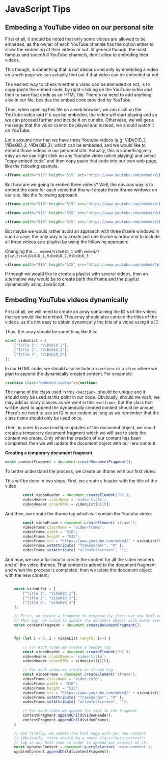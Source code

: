 # JavaScript Tips

## Embeding a YouTube video on our personal site

First of all, it should be noted that only some videos are allowed to be embeded, as the owner of each YouTube channle has the option either to allow the embeding of their videos or not. In general though, the most famous and succefull YouTube channels, don't allow to embeding their videos.

This though, is something that is not obvious and only by emebding a video on a web page we can actually find out if that video can be embeded or not. 

The easiest way to check whether a video can be ebmeded or not, is to copy-paste the embed code, by right-clicking on the YouTube video and then to save that code as an HTML file. There's no need to add anything else in our file, besides the embed code provided by YouTube. 

Then, when opening this file on a web browser, we can click on the YouTube video and if it can be embeded, the video will start playing and so we can proceed further and incude it on our site. Otherwise, we will get a message that the video cannot be played and instead, we should watch it on YouTube.

Let's assume now that we have three Youtube videos (e.g. ViDeOiD_1, ViDeOiD_2, ViDeOiD_3), which can be embeded,  and we would like to embed those videos in our personal site. Actually, this is something very easy as we can right click on any Youtube video (while playing) and select "copy embed code" and then copy paste that code into our own web page, like the following example.

```html
<iframe width="916" height="515" src="https://www.youtube.com/embed/ViDeOiD_1" title="YouTube video player" frameborder="0" allow="accelerometer; autoplay; clipboard-write; encrypted-media; gyroscope; picture-in-picture" allowfullscreen></iframe>
```

But how are we going to embed three videos? Well, the obvious way is to embed the code for each video but this will create three iframe winfows on our site, like the following approach.

```html
<iframe width="916" height="515" src="https://www.youtube.com/embed/ViDeOiD_1" title="YouTube video player" frameborder="0" allow="accelerometer; autoplay; clipboard-write; encrypted-media; gyroscope; picture-in-picture" allowfullscreen></iframe>

<iframe width="916" height="515" src="https://www.youtube.com/embed/ViDeOiD_2" title="YouTube video player" frameborder="0" allow="accelerometer; autoplay; clipboard-write; encrypted-media; gyroscope; picture-in-picture" allowfullscreen></iframe>

<iframe width="916" height="515" src="https://www.youtube.com/embed/ViDeOiD_3" title="YouTube video player" frameborder="0" allow="accelerometer; autoplay; clipboard-write; encrypted-media; gyroscope; picture-in-picture" allowfullscreen></iframe>

```

But maybe we would rather avoid  an approach with three iframe windows.In such a case, the only way is to create just one iframe window and to include all three videos as a playlist by using the following approach:

Changing the `...embed/ViDeOiD_1` with `embed/?playlist=ViDeOiD_1,ViDeOiD_2,ViDeOiD_3`

```html
<iframe width="916" height="515" src="https://www.youtube.com/embed/?playlist=ViDeOiD_1,ViDeOiD_2,ViDeOiD_3" title="YouTube video player" frameborder="0" allow="accelerometer; autoplay; clipboard-write; encrypted-media; gyroscope; picture-in-picture" allowfullscreen></iframe>
```
If though we would like to create a playlist with several videos, then an alternative way would be to create both the iframe and the playlist dynamically using JavaScript.


## Embeding YouTube videos dynamically

First of all, we will need to create an array containing the ID's of the videos that we would like to embed. This array should also contain the titles of the videos, as it's not easy to obtain dynamically the title of a video using it's ID. 

Thus, the array should be something like this:

```javascript
const videoList = [
	["Title 1", "ViDeOiD_1"],
	["Title 2", "ViDeOiD_2"],
	["Title 3", "ViDeOiD_3"]
];
```
In our HTML code, we should also include a `<section>` or a `<div>` where we plan to append the dynamically created content. For ecxample:

```HTML
<section class="embeded-videos"></section>
```
The name of the class used in this `<section>`, should be unique and it should only be used at this point in our code. Obviously, should we wish, we may add as many classes as we want in this `<section>`, but the class that will be used to append the dynamically created content should be unique. There's no need to use an ID in our codem as long as we remember that the class name should only be used once.

Then, in order to avoid multiple updates of the document object, we could create a temporary document fragment which we will use to stote the content we create. Only when the creation of our content has been completed, then we will update the document object with our new content.

**Creating a temporary document fragment**

```javascript
const contentFragment = document.createDocumentFragment();
```

To better understand the process, we create an iframe with our first video.

This will be done in two steps. First, we create a header with the title of the video

```javascript
		const videoHeader = document.createElement('h1');
		videoHeader.className = 'video-title';
		videoHeader.innerHTML = videoList[0][0];
````
And then, we create the iframe tag which will contain the Youtube video:

```javascript
		const videoFrame = document.createElement('iframe');
		videoFrame.className = 'video-frame';
		videoFrame.width = "916";
		videoFrame.height = "515";
		videoFrame.src = "https://www.youtube.com/embed/" + videoList[0][1];
		videoFrame.setAttribute( "frameborder", "0" );
		videoFrame.setAttribute( "allowfullscreen", "");	
```

And now, we use a for loop to create the content for all the video headers and all the video iframes. That content is added to the document fragment and when the process is completed, then we udate the document object with the new content:

```javascript
	
	const videoList = [
		["Title 1", "ViDeOiD_1"],
		["Title 2", "ViDeOiD_2"],
		["Title 3", "ViDeOiD_3"]
	];

	// First, we create a fragment to temporarily store our new html content
	// this way, we avoid to update the document object with every iteration
	const contentFragment = document.createDocumentFragment();


	for (let i = 0; i < videoList.length; i++) {

		// For each video we create a header tag
		const videoHeader = document.createElement('h1');
		videoHeader.className = 'video-title';
		videoHeader.innerHTML = videoList[i][0];

		// For each video we create an iframe tag
		const videoFrame = document.createElement('iframe');
		videoFrame.className = 'video-info';
		videoFrame.width = "916";
		videoFrame.height = "515";
		videoFrame.src = "https://www.youtube.com/embed/" + videoList[i][1];
		videoFrame.setAttribute( "frameborder", "0" );
		videoFrame.setAttribute( "allowfullscreen", "");		

		// For each video we append the tags to the fragment
		contentFragment.appendChild(videoHeader);
		contentFragment.appendChild(videoFrame);
	}

	// And finally, we update the html page with our new content.
	// (Obviously, there should be a <main class="main-content">
	// tag in our html code in order to apeend our content on it)
	const updatedContent = document.querySelector('.main-content');
	updatedContent.appendChild(contentFragment);

```
